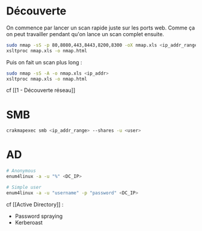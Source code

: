 
# Découverte
On commence par lancer un scan rapide juste sur les ports web. Comme ça on peut travailler pendant qu'on lance un scan complet ensuite.
```bash
sudo nmap -sS -p 80,8080,443,8443,8200,8300 -oX nmap.xls <ip_addr_range> 
xsltproc nmap.xls -o nmap.html
```

Puis on fait un scan plus long :
```bash
sudo nmap -sS -A -o nmap.xls <ip_addr> 
xsltproc nmap.xls -o nmap.html
```

cf [[1 - Découverte réseau]]


# SMB

```bash
crakmapexec smb <ip_addr_range> --shares -u <user>
```


# AD

```bash
# Anonymous
enum4linux -a -u "%" <DC_IP>

# Simple user
enum4linux -a -u "username" -p "password" <DC_IP>
```

cf [[Active Directory]] :
- Password spraying
- Kerberoast
